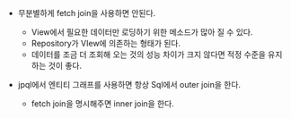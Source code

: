 - 무분별하게 fetch join을 사용하면 안된다.
	- View에서 필요한 데이터만 로딩하기 위한 메소드가 많아 질 수 있다.
	- Repository가 VIew에 의존하는 형태가 된다.
	- 데이터를 조금 더 조회해 오는 것의 성능 차이가 크지 않다면 적정 수준을 유지하는 것이 좋다.

- jpql에서 엔티티 그래프를 사용하면 항상 Sql에서 outer join을 한다.
	- fetch join을 명시해주면 inner join을 한다.
